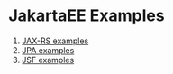 # JakartaEE Examples

1. [JAX-RS examples](jaxrs/README.md)
2. [JPA examples](jpa/README.md)
3. [JSF examples](jsf/README.md)